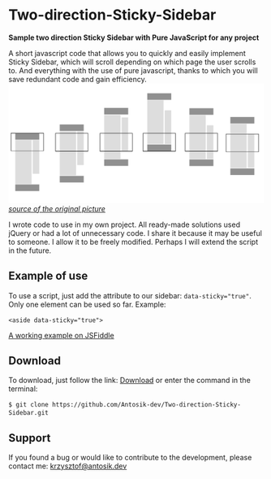 
# Two-direction-Sticky-Sidebar
**Sample two direction Sticky Sidebar with Pure JavaScript for any project**

A short javascript code that allows you to quickly and easily implement Sticky Sidebar, which will scroll depending on which page the user scrolls to. And everything with the use of pure javascript, thanks to which you will save redundant code and gain efficiency.
![enter image description here](https://github.com/Antosik-dev/Two-direction-Sticky-Sidebar/blob/main/sticky-sidebar.png?raw=true)
*[source of the original picture](https://abouolia.github.io/sticky-sidebar/)*

I wrote code to use in my own project. All ready-made solutions used jQuery or had a lot of unnecessary code.
I share it because it may be useful to someone. I allow it to be freely modified. Perhaps I will extend the script in the future.
## Example of use
To use a script, just add the attribute to our sidebar: `data-sticky="true"`.  Only one element can be used so far. 
Example:

    <aside data-sticky="true">
[A working example on JSFiddle](https://jsfiddle.net/antosik/71w2tg8c/54/)

## Download
To download, just follow the link:
[Download](https://github.com/Antosik-dev/Two-direction-Sticky-Sidebar/archive/main.zip)
or enter the command in the terminal:

    $ git clone https://github.com/Antosik-dev/Two-direction-Sticky-Sidebar.git
    
## Support

If you found a bug or would like to contribute to the development, please contact me:
[krzysztof@antosik.dev](mailto:krzysztof@antosik.dev)
